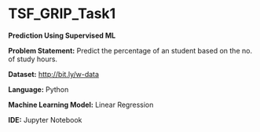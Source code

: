 # TSF_GRIP_Task1

**Prediction Using Supervised ML**

**Problem Statement:** Predict the percentage of an student based on the no. of study hours.

**Dataset:** http://bit.ly/w-data

**Language:** Python

**Machine Learning Model:** Linear Regression

**IDE:** Jupyter Notebook
